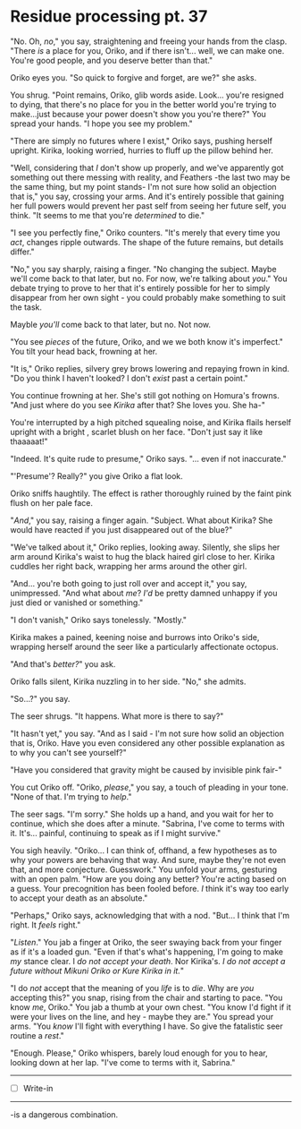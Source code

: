 # Residue processing pt. 37

"No. Oh, *no*," you say, straightening and freeing your hands from the clasp. "There *is* a place for you, Oriko, and if there isn't... well, we can make one. You're good people, and you deserve better than that."

Oriko eyes you. "So quick to forgive and forget, are we?" she asks.

You shrug. "Point remains, Oriko, glib words aside. Look... you're resigned to dying, that there's no place for you in the better world you're trying to make...just because your power doesn't show you you're there?" You spread your hands. "I hope you see my problem."

"There are simply no futures where I exist," Oriko says, pushing herself upright. Kirika, looking worried, hurries to fluff up the pillow behind her.

"Well, considering that *I* don't show up properly, and we've apparently got something out there messing with reality, and Feathers -the last two may be the same thing, but my point stands- I'm not sure how solid an objection that is," you say, crossing your arms. And it's entirely possible that gaining her full powers would prevent her past self from seeing her future self, you think. "It seems to me that you're *determined* to die."

"I see you perfectly fine," Oriko counters. "It's merely that every time you *act*, changes ripple outwards. The shape of the future remains, but details differ."

"No," you say sharply, raising a finger. "No changing the subject. Maybe we'll come back to that later, but no. For now, we're talking about *you*." You debate trying to prove to her that it's entirely possible for her to simply disappear from her own sight - you could probably make something to suit the task.

Mayble *you'll* come back to that later, but no. Not now.

"You see *pieces* of the future, Oriko, and we we both know it's imperfect." You tilt your head back, frowning at her.

"It is," Oriko replies, silvery grey brows lowering and repaying frown in kind. "Do you think I haven't looked? I don't *exist* past a certain point."

You continue frowning at her. She's still got nothing on Homura's frowns. "And just where do you see *Kirika* after that? She loves you. She ha-"

You're interrupted by a high pitched squealing noise, and Kirika flails herself upright with a bright , scarlet blush on her face. "Don't just say it like thaaaaat!"

"Indeed. It's quite rude to presume," Oriko says. "... even if not inaccurate."

"'Presume'? Really?" you give Oriko a flat look.

Oriko sniffs haughtily. The effect is rather thoroughly ruined by the faint pink flush on her pale face.

"*And*," you say, raising a finger again. "Subject. What about Kirika? She would have reacted if you just disappeared out of the blue?"

"We've talked about it," Oriko replies, looking away. Silently, she slips her arm around Kirika's waist to hug the black haired girl close to her. Kirika cuddles her right back, wrapping her arms around the other girl.

"And... you're both going to just roll over and accept it," you say, unimpressed. "And what about *me*? *I'd* be pretty damned unhappy if you just died or vanished or something."

"I don't vanish," Oriko says tonelessly. "Mostly."

Kirika makes a pained, keening noise and burrows into Oriko's side, wrapping herself around the seer like a particularly affectionate octopus.

"And that's *better?*" you ask.

Oriko falls silent, Kirika nuzzling in to her side. "No," she admits.

"So...?" you say.

The seer shrugs. "It happens. What more is there to say?"

"It hasn't yet," you say. "And as I said - I'm not sure how solid an objection that is, Oriko. Have you even considered any other possible explanation as to why you can't see yourself?"

"Have you considered that gravity might be caused by invisible pink fair-"

You cut Oriko off. "Oriko, *please*," you say, a touch of pleading in your tone. "None of that. I'm trying to *help*."

The seer sags. "I'm sorry." She holds up a hand, and you wait for her to continue, which she does after a minute. "Sabrina, I've come to terms with it. It's... painful, continuing to speak as if I might survive."

You sigh heavily. "Oriko... I can think of, offhand, a few hypotheses as to why your powers are behaving that way. And sure, maybe they're not even that, and more conjecture. Guesswork." You unfold your arms, gesturing with an open palm. "How are you doing any better? You're acting based on a guess. Your precognition has been fooled before. *I* think it's way too early to accept your death as an absolute."

"Perhaps," Oriko says, acknowledging that with a nod. "But... I think that I'm right. It *feels* right."

"*Listen*." You jab a finger at Oriko, the seer swaying back from your finger as if it's a loaded gun. "Even if that's what's happening, I'm going to make *my* stance clear. I *do not accept your death*. Nor Kirika's. *I do not accept a future without Mikuni Oriko or Kure Kirika in it.*"

"I do *not* accept that the meaning of you *life* is to *die*. Why are *you* accepting this?" you snap, rising from the chair and starting to pace. "You know *me*, Oriko." You jab a thumb at your own chest. "You know I'd fight if it were your lives on the line, and hey - maybe they are." You spread your arms. "You *know* I'll fight with everything I have. So give the fatalistic seer routine a *rest*."

"Enough. Please," Oriko whispers, barely loud enough for you to hear, looking down at her lap. "I've come to terms with it, Sabrina."

---

- [ ] Write-in

---

-is a dangerous combination.
